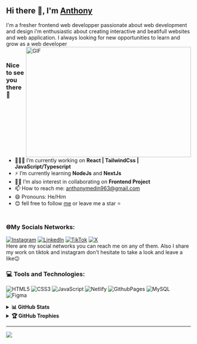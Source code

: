 ## Hi there 👋, I'm [Anthony](https://www.linkedin.com/in/anthony-mban/)

I'm a fresher frontend web developper passionate about web development and design i'm enthusiastic about creating interactive and beatifull websites and web application. I always looking for new opportunities to learn and grow as a web developer<br/>
<img align="right" alt="GIF" src="https://media.giphy.com/media/v1.Y2lkPTc5MGI3NjExaWFtMXNkMXdkOWY5bGExa2JvbXhxY3QzMXV2cGtyczUxdWcxbDZsNiZlcD12MV9pbnRlcm5hbF9naWZfYnlfaWQmY3Q9Zw/qgQUggAC3Pfv687qPC/giphy.gif" width="450" height="300" /><br/>

### Nice to see you there 🙂

- 👩🏽‍💻 I’m currently working on **React | TailwindCss | JavaScript/Typescript**
- ⚡ I’m currently learning **NodeJs** and **NextJs**
- 🤝🏽 I’m also interest in collaborating on **Frontend Project**
- 📫 How to reach me: anthonymedin963@gmail.com
- 😄 Pronouns: He/Him
- 😊 fell free to follow [me](https://github.com/Codeur-Omniscient/) or leave me a star ⭐ <br />
  <br />

### 🌐My Socials Networks:

[![Instagram](https://img.shields.io/badge/Instagram-%23E4405F.svg?logo=Instagram&logoColor=white)](https://instagram.com/webdevthony) [![LinkedIn](https://img.shields.io/badge/LinkedIn-%230077B5.svg?logo=linkedin&logoColor=white)](<(https://www.linkedin.com/in/anthony-mban/)>) [![TikTok](https://img.shields.io/badge/TikTok-%23000000.svg?logo=TikTok&logoColor=white)](https://tiktok.com/@webdevthony) [![X](https://img.shields.io/badge/X-black.svg?logo=X&logoColor=white)](https://x.com/@Mark_Anthony242)  <br />
Here are my social networks you can reach me on any of them. Also I share my work on tiktok and instagram don't hesitate to take a look and leave a like😉

### 💻 Tools and Technologies:

![HTML5](https://img.shields.io/badge/html5-%23E34F26.svg?style=flat&logo=html5&logoColor=white) ![CSS3](https://img.shields.io/badge/css3-%231572B6.svg?style=flat&logo=css3&logoColor=white) ![JavaScript](https://img.shields.io/badge/javascript-%23323330.svg?style=flat&logo=javascript&logoColor=%23F7DF1E) ![Netlify](https://img.shields.io/badge/netlify-%23000000.svg?style=flat&logo=netlify&logoColor=#00C7B7) ![GithubPages](https://img.shields.io/badge/github%20pages-121013?style=flat&logo=github&logoColor=white) ![MySQL](https://img.shields.io/badge/mysql-%2300000f.svg?style=flat&logo=mysql&logoColor=white) ![Figma](https://img.shields.io/badge/figma-%23F24E1E.svg?style=flat&logo=figma&logoColor=white)

<details>
<summary><b>📊 GitHub Stats</b></summary>
<br />
    
![](https://github-readme-stats.vercel.app/api?username=Codeur-Omniscient&theme=radical&hide_border=false&include_all_commits=false&count_private=false)
![](https://github-readme-streak-stats.herokuapp.com/?user=Codeur-Omniscient&theme=radical&hide_border=false) <br />
![](https://github-readme-stats.vercel.app/api/top-langs/?username=Codeur-Omniscient&theme=radical&hide_border=false&include_all_commits=false&count_private=false&layout=compact)
</details>

<details>
  <summary><b>🏆 GitHub Trophies</b></summary>
  <br />
  
  ![](https://github-profile-trophy.vercel.app/?username=Codeur-Omniscient&theme=radical&no-frame=false&no-bg=true&margin-w=4)
</details>


---

[![](https://visitcount.itsvg.in/api?id=Codeur-Omniscient&icon=6&color=1)](https://visitcount.itsvg.in)

<!-- Proudly created with GPRM ( https://gprm.itsvg.in )
### 🔝 Top Contributed Repo
![](https://github-contributor-stats.vercel.app/api?username=Codeur-Omniscient&limit=5&theme=dark&combine_all_yearly_contributions=true)
-->
